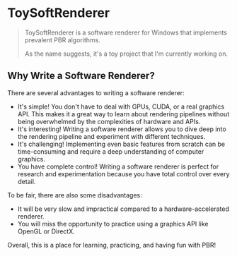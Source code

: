 
# ToySoftRenderer

> ToySoftRenderer is a software renderer for Windows that implements prevalent PBR algorithms. 
>
> As the name suggests, it's a toy project that I'm currently working on.



## Why Write a Software Renderer?

There are several advantages to writing a software renderer:

* It's simple! You don't have to deal with GPUs, CUDA, or a real graphics API. This makes it a great way to learn about rendering pipelines without being overwhelmed by the complexities of hardware and APIs.
* It's interesting! Writing a software renderer allows you to dive deep into the rendering pipeline and experiment with different techniques.
* It's challenging! Implementing even basic features from scratch can be time-consuming and require a deep understanding of computer graphics.
* You have complete control! Writing a software renderer is perfect for research and experimentation because you have total control over every detail.

To be fair, there are also some disadvantages:

* It will be very slow and impractical compared to a hardware-accelerated renderer.
* You will miss the opportunity to practice using a graphics API like OpenGL or DirectX.


Overall, this is a place for learning, practicing, and having fun with PBR!
